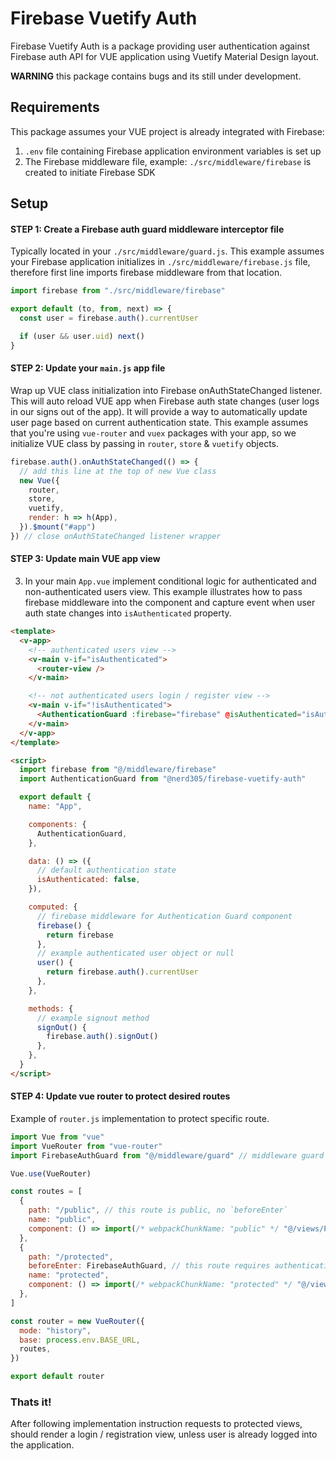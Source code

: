 # Firebase Vuetify Auth

Firebase Vuetify Auth is a package providing user authentication against Firebase auth API for VUE application using Vuetify Material Design layout.

**WARNING** this package contains bugs and its still under development.

## Requirements

This package assumes your VUE project is already integrated with Firebase:

1. `.env` file containing Firebase application environment variables is set up
2. The Firebase middleware file, example: `./src/middleware/firebase` is created to initiate Firebase SDK

## Setup

#### STEP 1: Create a Firebase auth guard middleware interceptor file

Typically located in your `./src/middleware/guard.js`.
This example assumes your Firebase application initializes in `./src/middleware/firebase.js` file, therefore
first line imports firebase middleware from that location.

```javascript
import firebase from "./src/middleware/firebase"

export default (to, from, next) => {
  const user = firebase.auth().currentUser

  if (user && user.uid) next()
}
```

#### STEP 2: Update your `main.js` app file

Wrap up VUE class initialization into Firebase onAuthStateChanged listener.
This will auto reload VUE app when Firebase auth state changes (user logs in our signs out of the app).
It will provide a way to automatically update user page based on current authentication state.
This example assumes that you're using `vue-router` and `vuex` packages with your app, so we initialize
VUE class by passing in `router`, `store` & `vuetify` objects.

```javascript
firebase.auth().onAuthStateChanged(() => {
  // add this line at the top of new Vue class
  new Vue({
    router,
    store,
    vuetify,
    render: h => h(App),
  }).$mount("#app")
}) // close onAuthStateChanged listener wrapper
```

#### STEP 3: Update main VUE app view

3. In your main `App.vue` implement conditional logic for authenticated and non-authenticated users view.
   This example illustrates how to pass firebase middleware into the component and capture event when user auth state changes into `isAuthenticated` property.

```html
<template>
  <v-app>
    <!-- authenticated users view -->
    <v-main v-if="isAuthenticated">
      <router-view />
    </v-main>

    <!-- not authenticated users login / register view -->
    <v-main v-if="!isAuthenticated">
      <AuthenticationGuard :firebase="firebase" @isAuthenticated="isAuthenticated = $event" />
    </v-main>
  </v-app>
</template>

<script>
  import firebase from "@/middleware/firebase"
  import AuthenticationGuard from "@nerd305/firebase-vuetify-auth"

  export default {
    name: "App",

    components: {
      AuthenticationGuard,
    },

    data: () => ({
      // default authentication state
      isAuthenticated: false,
    }),

    computed: {
      // firebase middleware for Authentication Guard component
      firebase() {
        return firebase
      },
      // example authenticated user object or null
      user() {
        return firebase.auth().currentUser
      },
    },

    methods: {
      // example signout method
      signOut() {
        firebase.auth().signOut()
      },
    },
  }
</script>
```

#### STEP 4: Update vue router to protect desired routes

Example of `router.js` implementation to protect specific route.

```javascript
import Vue from "vue"
import VueRouter from "vue-router"
import FirebaseAuthGuard from "@/middleware/guard" // middleware guard created in STEP 1

Vue.use(VueRouter)

const routes = [
  {
    path: "/public", // this route is public, no `beforeEnter`
    name: "public",
    component: () => import(/* webpackChunkName: "public" */ "@/views/Public.vue"), // example public route
  },
  {
    path: "/protected",
    beforeEnter: FirebaseAuthGuard, // this route requires authentication guard
    name: "protected",
    component: () => import(/* webpackChunkName: "protected" */ "@/views/Protected.vue"), // example protected route
  },
]

const router = new VueRouter({
  mode: "history",
  base: process.env.BASE_URL,
  routes,
})

export default router
```

### Thats it!

After following implementation instruction requests to protected views, should render a login / registration view, unless user is already logged into the application.
